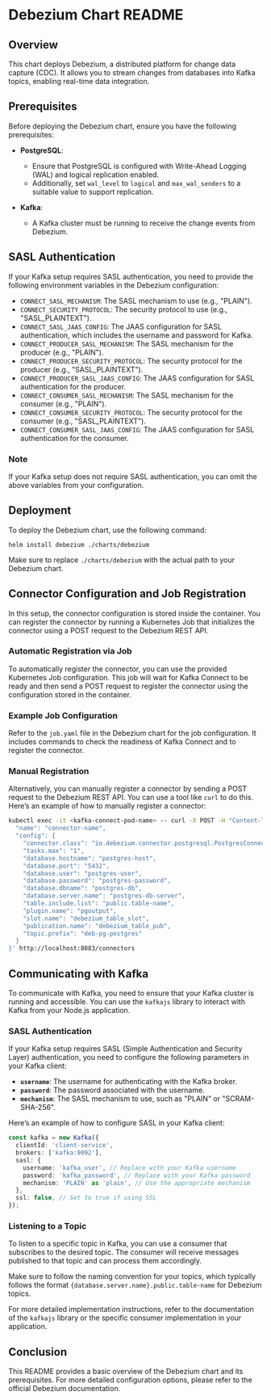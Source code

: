 # Debezium Chart README

## Overview

This chart deploys Debezium, a distributed platform for change data capture (CDC). It allows you to stream changes from databases into Kafka topics, enabling real-time data integration.

## Prerequisites

Before deploying the Debezium chart, ensure you have the following prerequisites:

- **PostgreSQL**: 
  - Ensure that PostgreSQL is configured with Write-Ahead Logging (WAL) and logical replication enabled.
  - Additionally, set `wal_level` to `logical` and `max_wal_senders` to a suitable value to support replication.
  
- **Kafka**: 
  - A Kafka cluster must be running to receive the change events from Debezium.

## SASL Authentication

If your Kafka setup requires SASL authentication, you need to provide the following environment variables in the Debezium configuration:

- `CONNECT_SASL_MECHANISM`: The SASL mechanism to use (e.g., "PLAIN").
- `CONNECT_SECURITY_PROTOCOL`: The security protocol to use (e.g., "SASL_PLAINTEXT").
- `CONNECT_SASL_JAAS_CONFIG`: The JAAS configuration for SASL authentication, which includes the username and password for 
Kafka.
- `CONNECT_PRODUCER_SASL_MECHANISM`: The SASL mechanism for the producer (e.g., "PLAIN").
- `CONNECT_PRODUCER_SECURITY_PROTOCOL`: The security protocol for the producer (e.g., "SASL_PLAINTEXT").
- `CONNECT_PRODUCER_SASL_JAAS_CONFIG`: The JAAS configuration for SASL authentication for the producer.
- `CONNECT_CONSUMER_SASL_MECHANISM`: The SASL mechanism for the consumer (e.g., "PLAIN").
- `CONNECT_CONSUMER_SECURITY_PROTOCOL`: The security protocol for the consumer (e.g., "SASL_PLAINTEXT").
- `CONNECT_CONSUMER_SASL_JAAS_CONFIG`: The JAAS configuration for SASL authentication for the consumer.


### Note

If your Kafka setup does not require SASL authentication, you can omit the above variables from your configuration.

## Deployment

To deploy the Debezium chart, use the following command:


`helm install debezium ./charts/debezium`


Make sure to replace `./charts/debezium` with the actual path to your Debezium chart.

## Connector Configuration and Job Registration

In this setup, the connector configuration is stored inside the container. You can register the connector by running a Kubernetes Job that initializes the connector using a POST request to the Debezium REST API.

### Automatic Registration via Job

To automatically register the connector, you can use the provided Kubernetes Job configuration. This job will wait for Kafka Connect to be ready and then send a POST request to register the connector using the configuration stored in the container.

### Example Job Configuration

Refer to the `job.yaml` file in the Debezium chart for the job configuration. It includes commands to check the readiness of Kafka Connect and to register the connector.

### Manual Registration

Alternatively, you can manually register a connector by sending a POST request to the Debezium REST API. You can use a tool like `curl` to do this. Here’s an example of how to manually register a connector:

```bash
kubectl exec -it <kafka-connect-pod-name> -- curl -X POST -H "Content-Type: application/json" --data '{
  "name": "connector-name",
  "config": {
    "connector.class": "io.debezium.connector.postgresql.PostgresConnector",
    "tasks.max": "1",
    "database.hostname": "postgres-host",
    "database.port": "5432",
    "database.user": "postgres-user",
    "database.password": "postgres-password",
    "database.dbname": "postgres-db",
    "database.server.name": "postgres-db-server",
    "table.include.list": "public.table-name",
    "plugin.name": "pgoutput",
    "slot.name": "debezium_table_slot",
    "publication.name": "debezium_table_pub",
    "topic.prefix": "deb-pg-postgres"
  }
}' http://localhost:8083/connectors
```
## Communicating with Kafka

To communicate with Kafka, you need to ensure that your Kafka cluster is running and accessible. You can use the `kafkajs` library to interact with Kafka from your Node.js application.

### SASL Authentication

If your Kafka setup requires SASL (Simple Authentication and Security Layer) authentication, you need to configure the following parameters in your Kafka client:

- **`username`**: The username for authenticating with the Kafka broker.
- **`password`**: The password associated with the username.
- **`mechanism`**: The SASL mechanism to use, such as "PLAIN" or "SCRAM-SHA-256".

Here’s an example of how to configure SASL in your Kafka client:

```typescript
const kafka = new Kafka({
  clientId: 'client-service',
  brokers: ['kafka:9092'],
  sasl: {
    username: 'kafka_user', // Replace with your Kafka username
    password: 'kafka_password', // Replace with your Kafka password
    mechanism: 'PLAIN' as 'plain', // Use the appropriate mechanism
  },
  ssl: false, // Set to true if using SSL
});
```

### Listening to a Topic

To listen to a specific topic in Kafka, you can use a consumer that subscribes to the desired topic. The consumer will receive messages published to that topic and can process them accordingly.

Make sure to follow the naming convention for your topics, which typically follows the format `{database.server.name}.public.table-name` for Debezium topics.

For more detailed implementation instructions, refer to the documentation of the `kafkajs` library or the specific consumer implementation in your application.

## Conclusion

This README provides a basic overview of the Debezium chart and its prerequisites. For more detailed configuration options, please refer to the official Debezium documentation.


